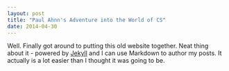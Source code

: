 ```yaml
---
layout: post
title: "Paul Ahnn's Adventure into the World of CS"
date: 2014-04-30
---
```


Well. Finally got around to putting this old website together. 
Neat thing about it - powered by [Jekyll](http://jekyllrb.com) 
and I can use Markdown to author my posts. It actually is a lot 
easier than I thought it was going to be.
